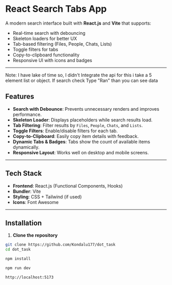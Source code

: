 # React Search Tabs App

A modern search interface built with **React.js** and **Vite** that supports:

- Real-time search with debouncing
- Skeleton loaders for better UX
- Tab-based filtering (Files, People, Chats, Lists)
- Toggle filters for tabs
- Copy-to-clipboard functionality
- Responsive UI with icons and badges

---

Note: I have lake of time so, I didn't Integrate the api for this i take a 5 element list or object. If search check Type "Ran" than you can see data

## Features

- **Search with Debounce**: Prevents unnecessary renders and improves performance.
- **Skeleton Loader**: Displays placeholders while search results load.
- **Tab Filtering**: Filter results by `Files`, `People`, `Chats`, and `Lists`.
- **Toggle Filters**: Enable/disable filters for each tab.
- **Copy-to-Clipboard**: Easily copy item details with feedback.
- **Dynamic Tabs & Badges**: Tabs show the count of available items dynamically.
- **Responsive Layout**: Works well on desktop and mobile screens.

---

## Tech Stack

- **Frontend**: React.js (Functional Components, Hooks)
- **Bundler**: Vite
- **Styling**: CSS + Tailwind (if used)
- **Icons**: Font Awesome

---

## Installation

1. **Clone the repository**

```bash
git clone https://github.com/Kondalu177/dot_task
cd dot_task

npm install

npm run dev

http://localhost:5173



```
